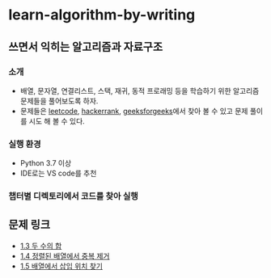 # learn-algorithm-by-writing
## 쓰면서 익히는 알고리즘과 자료구조
### 소개
- 배열, 문자열, 연결리스트, 스택, 재귀, 동적 프로래밍 등을 학습하기 위한 알고리즘 문제들을 풀어보도록 하자.
- 문제들은 [leetcode](https://leetcode.com/), [hackerrank](https://www.hackerrank.com/), [geeksforgeeks](https://www.geeksforgeeks.org/)에서 찾아 볼 수 있고 문제 풀이를 시도 해 볼 수 있다.
### 실행 환경
- Python 3.7 이상
- IDE로는 VS code를 추천
### 챕터별 디렉토리에서 코드를 찾아 실행

## 문제 링크
- [1.3 두 수의 합](Array/1_3_two_sum/README.md)
- [1.4 정렬된 배열에서 중복 제거](Array/1_4_remove_duplicates/README.md)
- [1.5 배열에서 삽입 위치 찾기](Array/1_5_search_insert/README.md)
